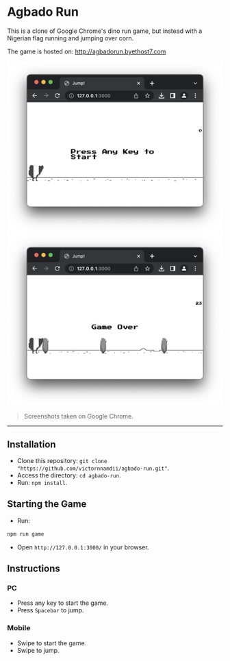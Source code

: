 # Agbado Run

This is a clone of Google Chrome's dino run game, but instead with a Nigerian flag running and jumping over corn.

The game is hosted on: http://agbadorun.byethost7.com

![alt text](https://github.com/victornnamdii/agbado-run/blob/main/_images/image1.png?raw=true)
![alt text](https://github.com/victornnamdii/agbado-run/blob/main/_images/image2.png?raw=true)
> Screenshots taken on Google Chrome.
- - - -

## Installation

* Clone this repository: `git clone "https://github.com/victornnamdii/agbado-run.git"`.
* Access the directory: `cd agbado-run`.
* Run: `npm install`.

## Starting the Game

* Run:

```bash
npm run game
```

* Open `http://127.0.0.1:3000/` in your browser.

## Instructions

### PC

* Press any key to start the game.
* Press `Spacebar` to jump.

### Mobile

* Swipe to start the game.
* Swipe to jump.
